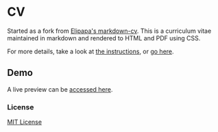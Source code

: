 # CV

Started as a fork from [Elipapa's markdown-cv](https://github.com/elipapa/markdown-cv/).
This is a curriculum vitae maintained in markdown and rendered to HTML and PDF using CSS.

For more details, take a look at [the instructions](instructions.md),
or [go here](http://elipapa.github.io/markdown-cv/).

## Demo

A live preview can be [accessed here](https://jraleman.com/).

### License

[MIT License](https://github.com/elipapa/markdown-cv/blob/master/LICENSE)
